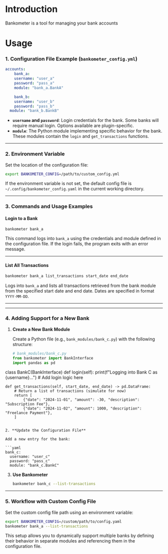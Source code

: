 

# Introduction 

Bankometer is a tool for managing your bank accounts 

# Usage 


### 1. Configuration File Example (`bankometer_config.yml`)

```yaml
accounts:
    bank_a:
    username: "user_a"
    password: "pass_a"
    module: "bank_a.BankA"

    bank_b:
    username: "user_b"
    password: "pass_b"
  module: "bank_b.BankB"
```

- **`username` and `password`**: Login credentials for the bank. Some banks will require manual login. Options available are plugin-specific.
- **`module`**: The Python module implementing specific behavior for the bank. These modules contain the `login` and `get_transactions` functions.

---

### **2. Environment Variable**

Set the location of the configuration file:

```bash
export BANKOMETER_CONFIG=/path/to/custom_config.yml
```

If the environment variable is not set, the default config file is `~/.config/bankometer_config.yaml` in the current working directory.

---

### **3. Commands and Usage Examples**

#### **Login to a Bank**
```bash
bankometer bank_a
```
This command logs into `bank_a` using the credentials and module defined in the configuration file. If the login fails, the program exits with an error message.

---

#### **List All Transactions**
```bash
bankometer bank_a list_transactions start_date end_date
```
Logs into `bank_a` and lists all transactions retrieved from the bank module from the specified start date and end date. Dates are specified in format `YYYY-MM-DD`.

---


---

### **4. Adding Support for a New Bank**

1. **Create a New Bank Module**

   Create a Python file (e.g., `bank_modules/bank_c.py`) with the following structure:

   ```python
   # bank_modules/bank_c.py
   from bankometer import BankInterface
   import pandas as pd
  class BankC(BankInterface)
    def login(self):
        print(f"Logging into Bank C as {username}...")
        # Add login logic here

    def get_transactions(self, start_date, end_date) -> pd.DataFrame:
        # Return a list of transactions (simulate for now)
        return [
            {"date": "2024-11-01", "amount": -30, "description": "Subscription Fee"},
            {"date": "2024-11-02", "amount": 1000, "description": "Freelance Payment"},
        ]
   ```

2. **Update the Configuration File**

   Add a new entry for the bank:

   ```yaml
   bank_c:
     username: "user_c"
     password: "pass_c"
     module: "bank_c.BankC"
   ```

3. **Use Bankometer**

   ```bash
   bankometer bank_c --list-transactions
   ```

---

### **5. Workflow with Custom Config File**

Set the custom config file path using an environment variable:

```bash
export BANKOMETER_CONFIG=/custom/path/to/config.yaml
bankometer bank_a --list-transactions
``` 

This setup allows you to dynamically support multiple banks by defining their behavior in separate modules and referencing them in the configuration file.